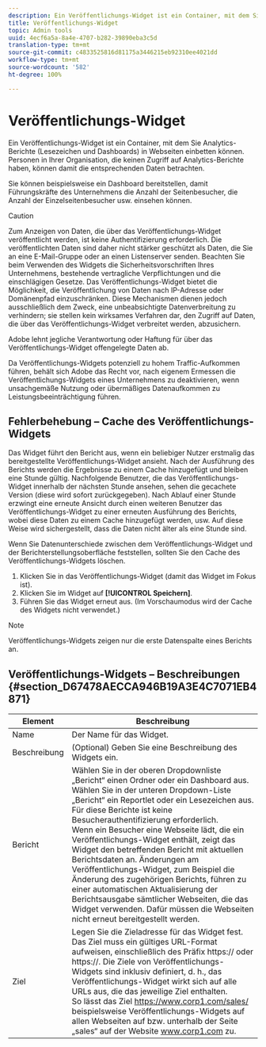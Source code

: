 ```yaml
---
description: Ein Veröffentlichungs-Widget ist ein Container, mit dem Sie Marketing-Berichte (nur Lesezeichen und Dashboards) in Webseiten einbetten können. Personen in Ihrem Unternehmen, die keinen Zugriff auf Marketing-Berichte haben, können damit die entsprechenden Daten betrachten.
title: Veröffentlichungs-Widget
topic: Admin tools
uuid: 4ecf6a5a-8a4e-4707-b282-39890eba3c5d
translation-type: tm+mt
source-git-commit: c4833525816d81175a3446215eb92310ee4021dd
workflow-type: tm+mt
source-wordcount: '582'
ht-degree: 100%

---
```



# Veröffentlichungs-Widget

Ein Veröffentlichungs-Widget ist ein Container, mit dem Sie Analytics-Berichte (Lesezeichen und Dashboards) in Webseiten einbetten können. Personen in Ihrer Organisation, die keinen Zugriff auf Analytics-Berichte haben, können damit die entsprechenden Daten betrachten.

Sie können beispielsweise ein Dashboard bereitstellen, damit Führungskräfte des Unternehmens die Anzahl der Seitenbesucher, die Anzahl der Einzelseitenbesucher usw. einsehen können.

>[!CAUTION]
>
>Zum Anzeigen von Daten, die über das Veröffentlichungs-Widget veröffentlicht werden, ist keine Authentifizierung erforderlich. Die veröffentlichten Daten sind daher nicht stärker geschützt als Daten, die Sie an eine E-Mail-Gruppe oder an einen Listenserver senden. Beachten Sie beim Verwenden des Widgets die Sicherheitsvorschriften Ihres Unternehmens, bestehende vertragliche Verpflichtungen und die einschlägigen Gesetze. Das Veröffentlichungs-Widget bietet die Möglichkeit, die Veröffentlichung von Daten nach IP-Adresse oder Domänenpfad einzuschränken. Diese Mechanismen dienen jedoch ausschließlich dem Zweck, eine unbeabsichtigte Datenverbreitung zu verhindern; sie stellen kein wirksames Verfahren dar, den Zugriff auf Daten, die über das Veröffentlichungs-Widget verbreitet werden, abzusichern.
>
> Adobe lehnt jegliche Verantwortung oder Haftung für über das Veröffentlichungs-Widget offengelegte Daten ab.

Da Veröffentlichungs-Widgets potenziell zu hohem Traffic-Aufkommen führen, behält sich Adobe das Recht vor, nach eigenem Ermessen die Veröffentlichungs-Widgets eines Unternehmens zu deaktivieren, wenn unsachgemäße Nutzung oder übermäßiges Datenaufkommen zu Leistungsbeeinträchtigung führen.

## Fehlerbehebung – Cache des Veröffentlichungs-Widgets

Das Widget führt den Bericht aus, wenn ein beliebiger Nutzer erstmalig das bereitgestellte Veröffentlichungs-Widget ansieht. Nach der Ausführung des Berichts werden die Ergebnisse zu einem Cache hinzugefügt und bleiben eine Stunde gültig. Nachfolgende Benutzer, die das Veröffentlichungs-Widget innerhalb der nächsten Stunde ansehen, sehen die gecachete Version (diese wird sofort zurückgegeben). Nach Ablauf einer Stunde erzwingt eine erneute Ansicht durch einen weiteren Benutzer das Veröffentlichungs-Widget zu einer erneuten Ausführung des Berichts, wobei diese Daten zu einem Cache hinzugefügt werden, usw. Auf diese Weise wird sichergestellt, dass die Daten nicht älter als eine Stunde sind.

Wenn Sie Datenunterschiede zwischen dem Veröffentlichungs-Widget und der Berichterstellungsoberfläche feststellen, sollten Sie den Cache des Veröffentlichungs-Widgets löschen.

1. Klicken Sie in das Veröffentlichungs-Widget (damit das Widget im Fokus ist).
1. Klicken Sie im Widget auf **[!UICONTROL Speichern]**.
1. Führen Sie das Widget erneut aus. (Im Vorschaumodus wird der Cache des Widgets nicht verwendet.)

>[!NOTE]
>
>Veröffentlichungs-Widgets zeigen nur die erste Datenspalte eines Berichts an.

## Veröffentlichungs-Widgets – Beschreibungen {#section_D67478AECCA946B19A3E4C7071EB4871}

| Element | Beschreibung |
|--- |--- |
| Name | Der Name für das Widget. |
| Beschreibung | (Optional) Geben Sie eine Beschreibung des Widgets ein. |
| Bericht | Wählen Sie in der oberen Dropdownliste „Bericht“ einen Ordner oder ein Dashboard aus. Wählen Sie in der unteren Dropdown-Liste „Bericht“ ein Reportlet oder ein Lesezeichen aus.  Für diese Berichte ist keine Besucherauthentifizierung erforderlich. <br>Wenn ein Besucher eine Webseite lädt, die ein Veröffentlichungs-Widget enthält, zeigt das Widget den betreffenden Bericht mit aktuellen Berichtsdaten an. Änderungen am Veröffentlichungs-Widget, zum Beispiel die Änderung des zugehörigen Berichts, führen zu einer automatischen Aktualisierung der Berichtsausgabe sämtlicher Webseiten, die das Widget verwenden. Dafür müssen die Webseiten nicht erneut bereitgestellt werden.</br> |
| Ziel | Legen Sie die Zieladresse für das Widget fest.   Das Ziel muss ein gültiges URL-Format aufweisen, einschließlich des Präfix https:// oder https://. Die Ziele von Veröffentlichungs-Widgets sind inklusiv definiert, d. h., das Veröffentlichungs-Widget wirkt sich auf alle URLs aus, die das jeweilige Ziel enthalten. <br>So lässt das Ziel https://www.corp1.com/sales/ beispielsweise Veröffentlichungs-Widgets auf allen Webseiten auf bzw. unterhalb der Seite „sales“ auf der Website www.corp1.com zu.</br> |
